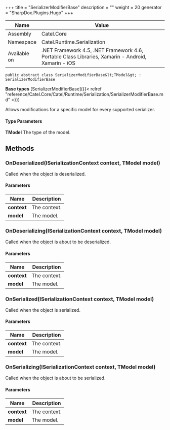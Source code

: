 

+++
title = "SerializerModifierBase" 
description = ""
weight = 20
generator = "SharpDox.Plugins.Hugo"
+++

Name|Value
---|---
Assembly|Catel.Core
Namespace|Catel.Runtime.Serialization
Available on|.NET Framework 4.5, .NET Framework 4.6, Portable Class Libraries, Xamarin - Android, Xamarin - iOS

```
public abstract class SerializerModifierBase&lt;TModel&gt; : SerializerModifierBase
```

**Base types**
[SerializerModifierBase]({{&lt; relref "reference/Catel.Core/Catel/Runtime/Serialization/SerializerModifierBase.md" &gt;}})

Allows modifications for a specific model for every supported serializer.

#### Type Parameters

**TModel**
The type of the model.

## Methods

### OnDeserialized(ISerializationContext context, TModel model)

Called when the object is deserialized.

#### Parameters

Name|Description
---|---
**context**|The context.
**model**|The model.

### OnDeserializing(ISerializationContext context, TModel model)

Called when the object is about to be deserialized.

#### Parameters

Name|Description
---|---
**context**|The context.
**model**|The model.

### OnSerialized(ISerializationContext context, TModel model)

Called when the object is serialized.

#### Parameters

Name|Description
---|---
**context**|The context.
**model**|The model.

### OnSerializing(ISerializationContext context, TModel model)

Called when the object is about to be serialized.

#### Parameters

Name|Description
---|---
**context**|The context.
**model**|The model.

